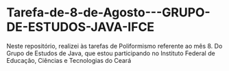 # Tarefa-de-8-de-Agosto---GRUPO-DE-ESTUDOS-JAVA-IFCE 
Neste repositório, realizei às tarefas de Poliformismo referente ao mês 8. Do Grupo de Estudos de Java, que estou participando no Instituto Federal de Educação, Ciências e Tecnologias do Ceará   
        
      
       
     
  
